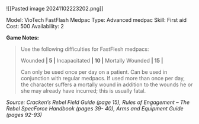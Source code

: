 ![[Pasted image 20241102223202.png]]

Model: VioTech FastFlash Medpac
Type: Advanced medpac
Skill: First aid
Cost: 500
Availability: 2

**Game Notes:** 
> Use the following difficulties for FastFlesh
> medpacs:
> 
> Wounded    **| 5 |**
> Incapacitated    **| 10 |**
> Mortally Wounded    **| 15 |**
> 
> Can only be used once per day on a patient. Can be used in conjunction with regular medpacs. If used more than once per day, the character suffers a mortally wound in addition to the wounds he or she may already have incurred; this is usually fatal.

*Source: Cracken’s Rebel Field Guide (page 15), Rules of Engagement – The Rebel SpecForce Handbook (pages 39- 40), Arms and Equipment Guide (pages 92-93)* 